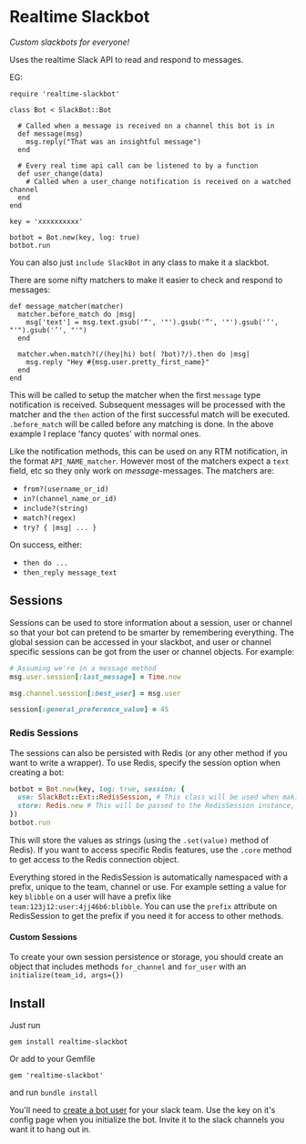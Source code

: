 # Realtime Slackbot

_Custom slackbots for everyone!_

Uses the realtime Slack API to read and respond to messages.

EG:

    require 'realtime-slackbot'

    class Bot < SlackBot::Bot
  
      # Called when a message is received on a channel this bot is in
      def message(msg)
        msg.reply("That was an insightful message")
      end
      
      # Every real time api call can be listened to by a function
      def user_change(data)
        # Called when a user_change notification is received on a watched channel
      end
    end

    key = 'xxxxxxxxxx'

    botbot = Bot.new(key, log: true)
    botbot.run

You can also just `include SlackBot` in any class to make it a slackbot.

There are some nifty matchers to make it easier to check and respond to messages:

    def message_matcher(matcher)
      matcher.before_match do |msg|
        msg['text'] = msg.text.gsub('“', '"').gsub('”', '"').gsub('‘', "'").gsub('’', "'")
      end
    
      matcher.when.match?(/(hey|hi) bot( ?bot)?/).then do |msg|
        msg.reply "Hey #{msg.user.pretty_first_name}"
      end
    end

This will be called to setup the matcher when the first `message` type notification is received. Subsequent messages will be processed with the matcher and the `then` action of the first successful match will be executed. `.before_match` will be called before any matching is done. In the above example I replace 'fancy quotes' with normal ones.

Like the notification methods, this can be used on any RTM notification, in the format `API_NAME_matcher`. However most of the matchers expect a `text` field, etc so they only work on _message_-messages. The matchers are:

+ `from?(username_or_id)`
+ `in?(channel_name_or_id)`
+ `include?(string)`
+ `match?(regex)`
+ `try? { |msg| ... }`

On success, either:

+ `then do ...`
+ `then_reply message_text`

## Sessions

Sessions can be used to store information about a session, user or channel so that your bot can pretend to be smarter by remembering everything. The global session can be accessed in your slackbot, and user or channel specific sessions can be got from the user or channel objects. For example:

```ruby
# Assuming we're in a message method
msg.user.session[:last_message] = Time.now

msg.channel.session[:best_user] = msg.user

session[:general_preference_value] = 45
```

### Redis Sessions

The sessions can also be persisted with Redis (or any other method if you want to write a wrapper). To use Redis, specify the session option when creating a bot:

```ruby
botbot = Bot.new(key, log: true, session: {
  use: SlackBot::Ext::RedisSession, # This class will be used when making session objects.
  store: Redis.new # This will be passed to the RedisSession instance, used to store things
})
botbot.run
```

This will store the values as strings (using the `.set(value)` method of Redis). If you want to access specific Redis features, use the `.core` method to get access to the Redis connection object.

Everything stored in the RedisSession is automatically namespaced with a prefix, unique to the team, channel or use. For example setting a value for key `blibble` on a user will have a prefix like `team:123j12:user:4jj46b6:blibble`. You can use the `prefix` attribute on RedisSession to get the prefix if you need it for access to other methods.

#### Custom Sessions

To create your own session persistence or storage, you should create an object that includes methods `for_channel` and `for_user` with an `initialize(team_id, args={})`

## Install

Just run

    gem install realtime-slackbot

Or add to your Gemfile

    gem 'realtime-slackbot'

and run `bundle install`

You'll need to [create a bot user](https://api.slack.com/bot-users) for your slack team. Use the key on it's config page when you initialize the bot. Invite it to the slack channels you want it to hang out in.